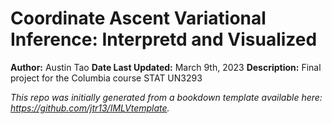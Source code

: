 # Coordinate Ascent Variational Inference: Interpretd and Visualized

**Author:** Austin Tao
**Date Last Updated:** March 9th, 2023
**Description:** Final project for the Columbia course STAT UN3293

*This repo was initially generated from a bookdown template available here: https://github.com/jtr13/IMLVtemplate.*	





